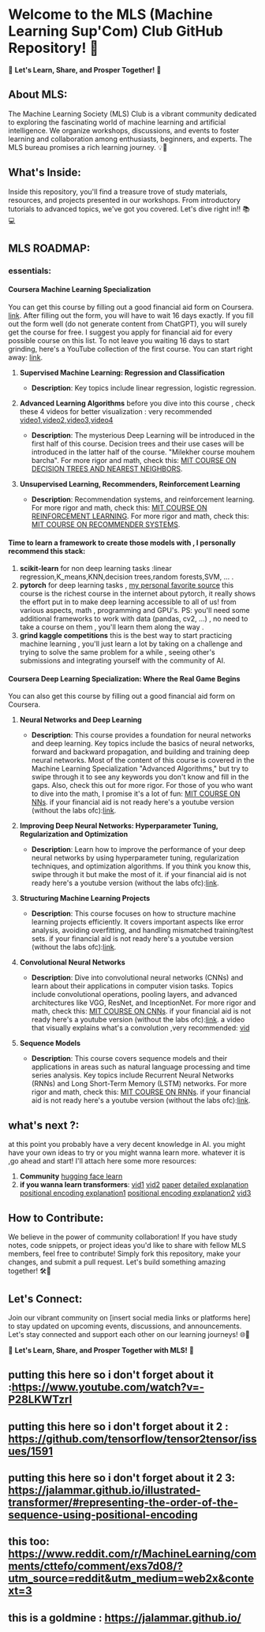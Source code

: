 # Welcome to the MLS (Machine Learning Sup'Com) Club GitHub Repository! 🌟

🚀 **Let's Learn, Share, and Prosper Together!** 🚀

## About MLS:

The Machine Learning Society (MLS) Club is a vibrant community dedicated to exploring the fascinating world of machine learning and artificial intelligence. We organize workshops, discussions, and events to foster learning and collaboration among enthusiasts, beginners, and experts. The MLS bureau promises a rich learning journey. 💡🤖

## What's Inside:

Inside this repository, you'll find a treasure trove of study materials, resources, and projects presented in our workshops. From introductory tutorials to advanced topics, we've got you covered. Let's dive right in!! 📚💻

## MLS ROADMAP:

### essentials:

#### Coursera Machine Learning Specialization

You can get this course by filling out a good financial aid form on Coursera. [link](https://www.coursera.org/specializations/machine-learning-introduction?adgroupid=156621904981&adposition=&aid=true&campaignid=21092529272&creativeid=693270366211&device=c&devicemodel=&gad_source=1&gclid=EAIaIQobChMIkKXnzZO9hgMVd2hBAh2C_QaVEAAYASAAEgJovPD_BwE&hide_mobile_promo&keyword=coursera+machine+learning&matchtype=p&network=g&utm_campaign=b2c_emea_machine-learning-introduction_stanford_ftcof_specializations_arte_march_24_dr_geo-multi-set2_sem_rsa_gads_lg-all&utm_medium=sem&utm_source=gg).
After filling out the form, you will have to wait 16 days exactly. If you fill out the form well (do not generate content from ChatGPT), you will surely get the course for free. I suggest you apply for financial aid for every possible course on this list. To not leave you waiting 16 days to start grinding, here's a YouTube collection of the first course. You can start right away: [link](https://www.youtube.com/watch?v=dFX8k1kXhOw&list=PLkDaE6sCZn6E7jZ9sN_xHwSHOdjUxUW_b).

1. **Supervised Machine Learning: Regression and Classification**

   - **Description**: Key topics include linear regression, logistic regression.

2. **Advanced Learning Algorithms**
   before you dive into this course , check these 4 videos for better visualization : very recommended
   [video1](https://www.youtube.com/watch?v=aircAruvnKk&list=PLZHQObOWTQDNU6R1_67000Dx_ZCJB-3pi),[video2](https://www.youtube.com/watch?v=IHZwWFHWa-w&list=PLZHQObOWTQDNU6R1_67000Dx_ZCJB-3pi&index=2),[video3](https://www.youtube.com/watch?v=Ilg3gGewQ5U&list=PLZHQObOWTQDNU6R1_67000Dx_ZCJB-3pi&index=3),[video4](https://www.youtube.com/watch?v=tIeHLnjs5U8&list=PLZHQObOWTQDNU6R1_67000Dx_ZCJB-3pi&index=4)

   - **Description**: The mysterious Deep Learning will be introduced in the first half of this course. Decision trees and their use cases will be introduced in the latter half of the course. "Milekher course mouhem barcha".
     For more rigor and math, check this: [MIT COURSE ON DECISION TREES AND NEAREST NEIGHBORS](https://openlearninglibrary.mit.edu/courses/course-v1:MITx+6.036+1T2019/courseware/Week13/non_parametric/?activate_block_id=block-v1%3AMITx%2B6.036%2B1T2019%2Btype%40sequential%2Bblock%40non_parametric).

3. **Unsupervised Learning, Recommenders, Reinforcement Learning**
   - **Description**: Recommendation systems, and reinforcement learning.
     For more rigor and math, check this: [MIT COURSE ON REINFORCEMENT LEARNING](https://openlearninglibrary.mit.edu/courses/course-v1:MITx+6.036+1T2019/courseware/Week10/reinforcement_learning/?activate_block_id=block-v1%3AMITx%2B6.036%2B1T2019%2Btype%40sequential%2Bblock%40reinforcement_learning).
     For more rigor and math, check this: [MIT COURSE ON RECOMMENDER SYSTEMS](https://openlearninglibrary.mit.edu/courses/course-v1:MITx+6.036+1T2019/courseware/Week12/recommender_systems/?activate_block_id=block-v1%3AMITx%2B6.036%2B1T2019%2Btype%40sequential%2Bblock%40recommender_systems).

#### Time to learn a framework to create those models with , I personally recommend this stack:

1. **scikit-learn** for non deep learning tasks :linear regression,K_means,KNN,decision trees,random forests,SVM, ... .
2. **pytorch** for deep learning tasks , [my personal favorite source](learnpytorch.io) this course is the richest course in the internet about pytorch, it really shows the effort put in to make deep learning accessible to all of us! from various aspects, math , programming and GPU's.
   PS: you'll need some additional frameworks to work with data (pandas, cv2, ...) , no need to take a course on them , you'll learn them along the way .
3. **grind kaggle competitions** this is the best way to start practicing machine learning , you'll just learn a lot by taking on a challenge and trying to solve the same problem for a while , seeing other's submissions and integrating yourself with the community of AI.

#### Coursera Deep Learning Specialization: Where the Real Game Begins

You can also get this course by filling out a good financial aid form on Coursera.

1. **Neural Networks and Deep Learning**

   - **Description**: This course provides a foundation for neural networks and deep learning. Key topics include the basics of neural networks, forward and backward propagation, and building and training deep neural networks.
     Most of the content of this course is covered in the Machine Learning Specialization "Advanced Algorithms," but try to swipe through it to see any keywords you don't know and fill in the gaps.
     Also, check this out for more rigor. For those of you who want to dive into the math, I promise it's a lot of fun: [MIT COURSE ON NNs](https://openlearninglibrary.mit.edu/courses/course-v1:MITx+6.036+1T2019/courseware/Week7/neural_networks_2/?activate_block_id=block-v1%3AMITx%2B6.036%2B1T2019%2Btype%40sequential%2Bblock%40neural_networks_2).
     if your financial aid is not ready here's a youtube version (without the labs ofc):[link](https://www.youtube.com/watch?v=CS4cs9xVecg&list=PLkDaE6sCZn6Ec-XTbcX1uRg2_u4xOEky0).

2. **Improving Deep Neural Networks: Hyperparameter Tuning, Regularization and Optimization**

   - **Description**: Learn how to improve the performance of your deep neural networks by using hyperparameter tuning, regularization techniques, and optimization algorithms. If you think you know this, swipe through it but make the most of it.
     if your financial aid is not ready here's a youtube version (without the labs ofc):[link](https://www.youtube.com/watch?v=1waHlpKiNyY&list=PLkDaE6sCZn6Hn0vK8co82zjQtt3T2Nkqc).

3. **Structuring Machine Learning Projects**

   - **Description**: This course focuses on how to structure machine learning projects efficiently. It covers important aspects like error analysis, avoiding overfitting, and handling mismatched training/test sets.
     if your financial aid is not ready here's a youtube version (without the labs ofc):[link](https://www.youtube.com/watch?v=dFX8k1kXhOw&list=PLkDaE6sCZn6E7jZ9sN_xHwSHOdjUxUW_b).

4. **Convolutional Neural Networks**

   - **Description**: Dive into convolutional neural networks (CNNs) and learn about their applications in computer vision tasks. Topics include convolutional operations, pooling layers, and advanced architectures like VGG, ResNet, and InceptionNet.
     For more rigor and math, check this: [MIT COURSE ON CNNs](https://openlearninglibrary.mit.edu/courses/course-v1:MITx+6.036+1T2019/courseware/Week8/convolutional_neural_networks/?activate_block_id=block-v1%3AMITx%2B6.036%2B1T2019%2Btype%40sequential%2Bblock%40convolutional_neural_networks).
     if your financial aid is not ready here's a youtube version (without the labs ofc):[link](https://www.youtube.com/watch?v=ArPaAX_PhIs&list=PLkDaE6sCZn6Gl29AoE31iwdVwSG-KnDzF).
     a video that visually explains what's a convolution ,very recommended: [vid](https://www.youtube.com/watch?v=KuXjwB4LzSA&t=624s)

5. **Sequence Models**
   - **Description**: This course covers sequence models and their applications in areas such as natural language processing and time series analysis. Key topics include Recurrent Neural Networks (RNNs) and Long Short-Term Memory (LSTM) networks.
     For more rigor and math, check this: [MIT COURSE ON RNNs](https://openlearninglibrary.mit.edu/courses/course-v1:MITx+6.036+1T2019/courseware/Week11/rnn/?activate_block_id=block-v1%3AMITx%2B6.036%2B1T2019%2Btype%40sequential%2Bblock%40rnn).
     if your financial aid is not ready here's a youtube version (without the labs ofc):[link](https://www.youtube.com/watch?v=S7oA5C43Rbc&t=881s).

## what's next ?:

at this point you probably have a very decent knowledge in AI. you might have your own ideas to try or you might wanna learn more. whatever it is ,go ahead and start!
I'll attach here some more resources:

1. **Community**
   [hugging face learn](https://huggingface.co/learn)
2. **if you wanna learn transformers**:
   [vid1](https://www.youtube.com/watch?v=wjZofJX0v4M&list=PLZHQObOWTQDNU6R1_67000Dx_ZCJB-3pi&index=5)
   [vid2](https://www.youtube.com/watch?v=eMlx5fFNoYc&list=PLZHQObOWTQDNU6R1_67000Dx_ZCJB-3pi&index=6)
   [paper](https://arxiv.org/pdf/1706.03762)
   [detailed explanation](https://jalammar.github.io/illustrated-transformer/#The%20Beast%20With%20Many%20Heads)
   [positional encoding explanation1](https://www.reddit.com/r/MachineLearning/comments/cttefo/comment/exs7d08/?utm_source=reddit&utm_medium=web2x&context=3)
   [positional encoding explanation2](https://www.blopig.com/blog/2023/10/understanding-positional-encoding-in-transformers/)
   [vid3](https://www.youtube.com/watch?v=kCc8FmEb1nY&t=1445s)

## How to Contribute:

We believe in the power of community collaboration! If you have study notes, code snippets, or project ideas you'd like to share with fellow MLS members, feel free to contribute! Simply fork this repository, make your changes, and submit a pull request. Let's build something amazing together! 🛠️🤝

## Let's Connect:

Join our vibrant community on [insert social media links or platforms here] to stay updated on upcoming events, discussions, and announcements. Let's stay connected and support each other on our learning journeys! 🌐📲

🌟 **Let's Learn, Share, and Prosper Together with MLS!** 🌟

## putting this here so i don't forget about it :https://www.youtube.com/watch?v=-P28LKWTzrI

## putting this here so i don't forget about it 2 : https://github.com/tensorflow/tensor2tensor/issues/1591

## putting this here so i don't forget about it 2 3: https://jalammar.github.io/illustrated-transformer/#representing-the-order-of-the-sequence-using-positional-encoding

## this too: https://www.reddit.com/r/MachineLearning/comments/cttefo/comment/exs7d08/?utm_source=reddit&utm_medium=web2x&context=3

## this is a goldmine : https://jalammar.github.io/
